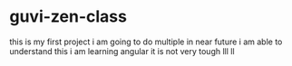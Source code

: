 # guvi-zen-class
this is my first project
i am going to do multiple in near future
i am able to understand this
i am learning angular it is not very tough
lll
ll
